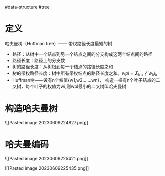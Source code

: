 #data-structure #tree 

# 定义
哈夫曼树（Huffman tree）—— 带权路径长度最短的树

- 路径：从树中一个结点到另一个结点之间的分支构成这两个结点间的路径
- 路径长度：路径上的分支数
- 树的路径长度：从树根到每一个结点的路径长度之和
- 树的带权路径长度：树中所有带权结点的路径长度之和。$wpl = \Sigma_{k=1}^{n}w_kl_k$  
- Huffman树——设有n个权值{w1,w2,……wn}， 构造一棵有n个叶子结点的二叉树，每个叶子的权值为wi,则wpl最小的二叉树叫哈夫曼树

# 构造哈夫曼树

![[Pasted image 20230609224827.png]]


# 哈夫曼编码
![[Pasted image 20230609225421.png]]

![[Pasted image 20230609225435.png]]


